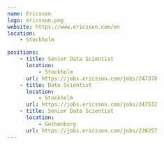 ```yaml
---
name: Ericsson
logo: ericsson.png
website: https://www.ericsson.com/en
location:
    - Stockholm

positions:
    - title: Senior Data Scientist
      location:
          - Stockholm
      url: https://jobs.ericsson.com/jobs/247378
    - title: Data Scientist
      location:
          - Stockholm
      url: https://jobs.ericsson.com/jobs/247532
    - title: Senior Data Scientist
      location:
          - Gothenburg
      url: https://jobs.ericsson.com/jobs/238257
---
```

